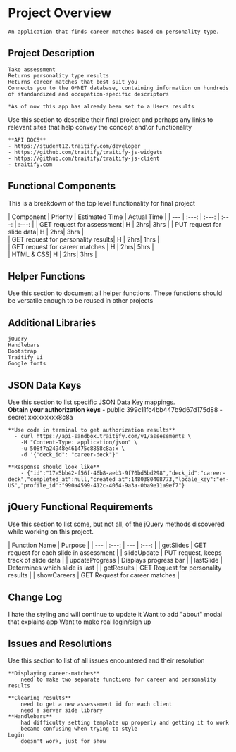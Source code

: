 

# Project Overview
	An application that finds career matches based on personality type.

## Project Description

	Take assessment
	Returns personality type results
	Returns career matches that best suit you
	Connects you to the O*NET database, containing information on hundreds of standardized and occupation-specific descriptors

	*As of now this app has already been set to a Users results

Use this section to describe their final project and perhaps any links to relevant sites that help convey the concept and\or functionality

	**API DOCS**
	- https://student12.traitify.com/developer 
	- https://github.com/traitify/traitify-js-widgets
	- https://github.com/traitify/traitify-js-client
	- traitify.com

## Functional Components

This is a breakdown of the top level functionality for final project

| Component | Priority | Estimated Time | Actual Time |
| --- | :---: |  :---: | :---: | :---: |
| GET request for assessment| H | 2hrs| 3hrs | 
| PUT request for slide data| H | 2hrs| 3hrs |  
| GET request for personality results| H | 2hrs| 1hrs |  
| GET request for career matches | H | 2hrs| 5hrs |   
| HTML & CSS| H | 2hrs| 3hrs |  

## Helper Functions
Use this section to document all helper functions. These functions should be versatile enough to be reused in other projects

## Additional Libraries
	jQuery
	Handlebars
	Bootstrap
	Traitify Ui
	Google fonts

## JSON Data Keys
 Use this section to list specific JSON Data Key mappings.  
 	**Obtain your authorization keys**
 		- public     399c11fc4bb447b9d67d175d88
		- secret    xxxxxxxxx8c8a

	**Use code in terminal to get authorization results**
      - curl https://api-sandbox.traitify.com/v1/assessments \
		-H "Content-Type: application/json" \
		-u 508f7a24948e461475c8858c8a:x \
		-d '{"deck_id": "career-deck"}'

    **Response should look like**
		- {"id":"17e5bb42-f56f-46b8-aeb3-9f70bd5bd298","deck_id":"career-deck","completed_at":null,"created_at":1480380408773,"locale_key":"en-US","profile_id":"990a4599-412c-4054-9a3a-0ba9e11a9ef7"}

## jQuery Functional Requirements
 Use this section to list some, but not all, of the jQuery methods discovered while working on this project.

| Function Name | Purpose |
| --- | :---: | --- | :---: |
| getSlides	 | GET request for each slide in assessment |
| slideUpdate |	PUT request, keeps track of slide data |
| updateProgress | Displays progress bar |
| lastSlide	| Determines which slide is last |
| getResults | GET Request for personality results |
| showCareers |	GET Request for career matches |


## Change Log
 I hate the styling and will continue to update it
 Want to add "about" modal that explains app
 Want to make real login/sign up


## Issues and Resolutions
 Use this section to list of all issues encountered and their resolution
	
	**Displaying career-matches**
		need to make two separate functions for career and personality results

	**Clearing results**
		need to get a new assessement id for each client
		need a server side library
	**Handlebars**
		had difficulty setting template up properly and getting it to work
		became confusing when trying to style
	Login
		doesn't work, just for show


